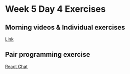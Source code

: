 # Week 5 Day 4 Exercises 

## Morning videos & Individual exercises

[Link](videos.md)



## Pair programming exercise

[React Chat](https://github.com/horizons-school-of-technology/react-chat)
